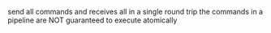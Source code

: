 send all commands and receives all in a single round trip
the commands in a pipeline are NOT guaranteed to execute atomically
